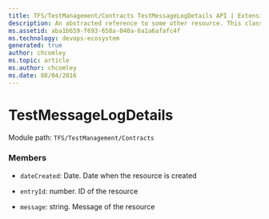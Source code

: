 ```yaml
---
title: TFS/TestManagement/Contracts TestMessageLogDetails API | Extensions for Azure DevOps Services
description: An abstracted reference to some other resource. This class is used to provide the build data contracts with a uniform way to reference other resources in a way that provides easy traversal through links.
ms.assetid: aba1b659-f693-658a-040a-6a1a6afafc4f
ms.technology: devops-ecosystem
generated: true
author: chcomley
ms.topic: article
ms.author: chcomley
ms.date: 08/04/2016
---
```


# TestMessageLogDetails

Module path: `TFS/TestManagement/Contracts`


### Members

* `dateCreated`: Date. Date when the resource is created

* `entryId`: number. ID of the resource

* `message`: string. Message of the resource

